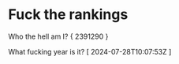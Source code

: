 # Fuck the rankings

Who the hell am I?
{ 2391290 }

What fucking year is it?
[ 2024-07-28T10:07:53Z ]
